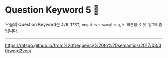 # Question Keyword 5 🎅
오늘의 Question Keyword는 `A/B TEST`, `negative sampling`, `k-최근접 이웃 알고리즘` 입니다.  
- - -

https://ratsgo.github.io/from%20frequency%20to%20semantics/2017/03/30/word2vec/